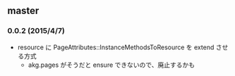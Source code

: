 ## master

### 0.0.2 (2015/4/7)

* resource に PageAttributes::InstanceMethodsToResource を extend させる方式
  * akg.pages がそうだと ensure できないので、廃止するかも
  

